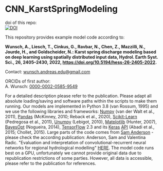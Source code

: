 # CNN_KarstSpringModeling


doi of this repo:  
[![DOI](https://zenodo.org/badge/DOI/10.5281/zenodo.5184692.svg)](https://doi.org/10.5281/zenodo.5184692)

This repository provides example model code according to: 

**Wunsch, A., Liesch, T., Cinkus, G., Ravbar, N., Chen, Z., Mazzilli, N., Jourde, H., and Goldscheider, N.: Karst spring discharge modeling based on deep learning using spatially distributed input data, Hydrol. Earth Syst. Sci., 26, 2405–2430, 2022, https://doi.org/10.5194/hess-26-2405-2022.**

Contact: [wunsch.andreas.edu@gmail.com](wunsch.andreas.edu@gmail.com)

ORCIDs of first author:   
A. Wunsch:  [0000-0002-0585-9549](https://orcid.org/0000-0002-0585-9549)   

For a detailed description please refer to the publication.
Please adapt all absolute loading/saving and software paths within the scripts to make them running. Our models are implemented in Python 3.8 (van Rossum, 1995) and we use the following libraries and frameworks: [Numpy](https://numpy.org/) (van der Walt et al., 2011), [Pandas](https://pandas.pydata.org/) (McKinney, 2010; Reback et al., 2020), [Scikit-Learn](https://scikit-learn.org/stable/) (Pedregosa et al., 2011), [Unumpy](https://pythonhosted.org/uncertainties/numpy_guide.html) (Lebigot, 2010), [Matplotlib](https://matplotlib.org/) (Hunter, 2007), [BayesOpt](https://github.com/fmfn/BayesianOptimization) (Nogueira, 2014), [TensorFlow](https://www.tensorflow.org/) 2.3 and its [Keras](https://keras.io/) [API](https://www.tensorflow.org/versions/r2.3/api_docs/python/tf/keras) (Abadi et al., 2015; Chollet, 2015). Large parts of the code comes from [Sam Anderson](https://github.com/andersonsam/cnn_lstm_era) - please check the according publication: Anderson, Sam and Valentina Radic. "Evaluation and interpretation of convolutional-recurrent neural networks for regional hydrological modelling" [HERE](https://doi.org/10.5194/hess-26-795-2022). The model code runs best on a GPU, unfortunately we cannot provide original data due to republication restrictions of some parties. However, all data is accessible, please refer to the publication for references.

